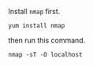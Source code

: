 Install `nmap` first.

~~~
yum install nmap
~~~

then run this command.

~~~
nmap -sT -O localhost
~~~
